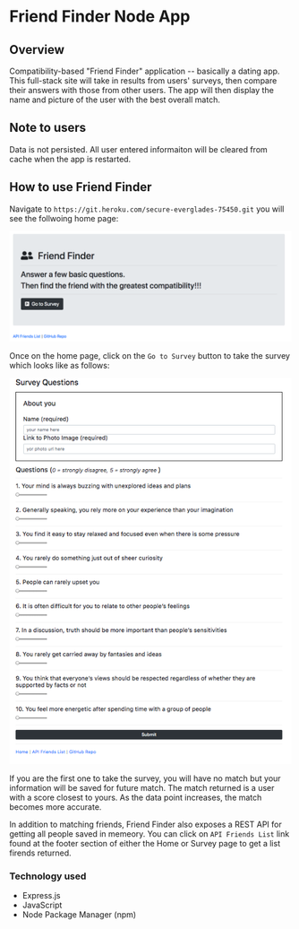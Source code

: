 # Friend Finder Node App
## Overview
Compatibility-based "Friend Finder" application -- basically a dating app. This full-stack site will take in results from users' surveys, then compare their answers with those from other users. The app will then display the name and picture of the user with the best overall match.

## Note to users
Data is not persisted. All user entered informaiton will be cleared from cache when the app is restarted.

## How to use Friend Finder
Navigate to `https://git.heroku.com/secure-everglades-75450.git` you will see the follwoing home page:

![Friend Finder Home Page](/image/HomePage.png)

Once on the home page, click on the `Go to Survey` button to take the survey which looks like as follows:

![Friend Finder Survey Page](/image/SurveyPage.png)

If you are the first one to take the survey, you will have no match but your information will be saved for future match. 
The match returned is a user with a score closest to yours.
As the data point increases, the match becomes more accurate.

In addition to matching friends, Friend Finder also exposes a REST API for getting all people saved in memeory. 
You can click on `API Friends List` link found at the footer section of either the Home or Survey page to get a list firends returned.  

### Technology used
* Express.js
* JavaScript
* Node Package Manager (npm)